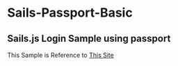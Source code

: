 Sails-Passport-Basic
===

## Sails.js Login Sample using passport

This Sample is Reference to [This Site](https://gist.github.com/RunnerRick/6001897)